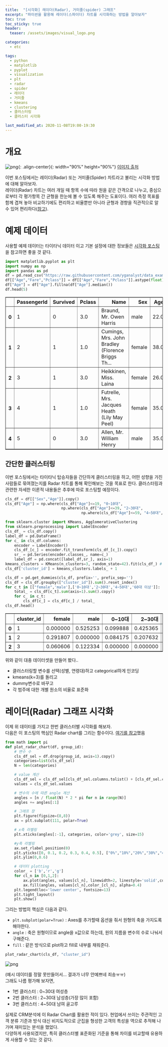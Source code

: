 ```yaml
---
title:  "[시각화] 레이더(Radar), 거미줄(spider) 그래프"
excerpt: "파이썬을 활용해 레이더(스파이더) 차트를 시각화하는 방법을 알아보자"
toc: true
toc_sticky: true
header:
  teaser: /assets/images/visual_logo.png

categories:
  - etc

tags:
  - python
  - matplotlib
  - pyplot
  - visualization
  - plt
  - radar
  - spider
  - 레이더
  - 거미줄
  - kmeans
  - clustering
  - 클러스터링
  - 클러스터 시각화

last_modified_at: 2020-11-08T19:00-19:30
---
```


# 개요  

![png](/assets/images/visual/3/radar_chart.png){: .align-center}{: width="90%" height="90%"} 
[이미지 출처](https://itnext.io/react-svg-radar-chart-a89d15760e8)  

이번 포스팅에서는 레이더(Radar) 또는 거미줄(Spider) 차트라고 불리는 시각화 방법에 대해 알아보자.  
레이더(Radar) 차트는 여러 개일 때 항목 수에 따라 원을 같은 간격으로 나누고, 중심으로부터 각 평가항목 간 균형을 한눈에 볼 수 있도록 해주는 도표이다. 여러 측정 목표를 함께 겹쳐 놓아 비교하기에도 편리하고 비율뿐만 아니라 균형과 경향을 직관적으로 알 수 있어 편리하다([참고](https://ko.wikipedia.org/wiki/%EB%A0%88%EC%9D%B4%EB%8B%A4_%EC%B0%A8%ED%8A%B8)).  
  
  
  


# 예제 데이터  

사용할 예제 데이터는 타이타닉 데이터 이고 기본 설정에 대한 정보들은 [시각화 포스팅](https://yganalyst.github.io/etc/visual_1/)을 참고하면 좋을 것 같다.  


```python
import matplotlib.pyplot as plt
import numpy as np
import pandas as pd
df = pd.read_csv("https://raw.githubusercontent.com/yganalyst/data_example/main/titanic/train.csv", dtype=str)
df[["Age","Fare","Pclass"]] = df[["Age","Fare","Pclass"]].astype(float)
df["Age"] = df["Age"].fillna(df["Age"].median())
df.head(5)
```



<div>
<style scoped>
    .dataframe tbody tr th:only-of-type {
        vertical-align: middle;
    }

    .dataframe tbody tr th {
        vertical-align: top;
    }

    .dataframe thead th {
        text-align: right;
    }
</style>
<table border="1" class="dataframe">
  <thead>
    <tr style="text-align: right;">
      <th></th>
      <th>PassengerId</th>
      <th>Survived</th>
      <th>Pclass</th>
      <th>Name</th>
      <th>Sex</th>
      <th>Age</th>
      <th>SibSp</th>
      <th>Parch</th>
      <th>Ticket</th>
      <th>Fare</th>
      <th>Cabin</th>
      <th>Embarked</th>
    </tr>
  </thead>
  <tbody>
    <tr>
      <th>0</th>
      <td>1</td>
      <td>0</td>
      <td>3.0</td>
      <td>Braund, Mr. Owen Harris</td>
      <td>male</td>
      <td>22.0</td>
      <td>1</td>
      <td>0</td>
      <td>A/5 21171</td>
      <td>7.2500</td>
      <td>NaN</td>
      <td>S</td>
    </tr>
    <tr>
      <th>1</th>
      <td>2</td>
      <td>1</td>
      <td>1.0</td>
      <td>Cumings, Mrs. John Bradley (Florence Briggs Th...</td>
      <td>female</td>
      <td>38.0</td>
      <td>1</td>
      <td>0</td>
      <td>PC 17599</td>
      <td>71.2833</td>
      <td>C85</td>
      <td>C</td>
    </tr>
    <tr>
      <th>2</th>
      <td>3</td>
      <td>1</td>
      <td>3.0</td>
      <td>Heikkinen, Miss. Laina</td>
      <td>female</td>
      <td>26.0</td>
      <td>0</td>
      <td>0</td>
      <td>STON/O2. 3101282</td>
      <td>7.9250</td>
      <td>NaN</td>
      <td>S</td>
    </tr>
    <tr>
      <th>3</th>
      <td>4</td>
      <td>1</td>
      <td>1.0</td>
      <td>Futrelle, Mrs. Jacques Heath (Lily May Peel)</td>
      <td>female</td>
      <td>35.0</td>
      <td>1</td>
      <td>0</td>
      <td>113803</td>
      <td>53.1000</td>
      <td>C123</td>
      <td>S</td>
    </tr>
    <tr>
      <th>4</th>
      <td>5</td>
      <td>0</td>
      <td>3.0</td>
      <td>Allen, Mr. William Henry</td>
      <td>male</td>
      <td>35.0</td>
      <td>0</td>
      <td>0</td>
      <td>373450</td>
      <td>8.0500</td>
      <td>NaN</td>
      <td>S</td>
    </tr>
  </tbody>
</table>
</div>



## 간단한 클러스터링  

이번 포스팅에서는 타이타닉 탑승자들을 간단하게 클러스터링을 하고, 어떤 성향을 가진 사람들로 묶여졌는지를 Radar 차트를 통해 확인해보는 것을 목표로 한다. 클러스터링과 관련한 자세한 이론적 내용들은 추후에 따로 포스팅할 예정이다.  


```python
cls_df = df[["Sex","Age"]].copy()
cls_df["Age"] = np.where(cls_df["Age"]<=19, "0~10대",
                         np.where(cls_df["Age"]<=39, "2~30대",
                                  np.where(cls_df["Age"]<=59, "4~50대","60대 이상")))
```


```python
from sklearn.cluster import KMeans, AgglomerativeClustering
from sklearn.preprocessing import LabelEncoder
cls_df_ = cls_df.copy()
label_df = pd.DataFrame()
for c_ in cls_df.columns:
    encoder = LabelEncoder()
    cls_df_[c_] = encoder.fit_transform(cls_df_[c_]).copy()    
    sr_ = pd.Series(encoder.classes_, name=c_)
    label_df = pd.concat([label_df,sr_], axis=1)
kmeans_clusters = KMeans(n_clusters=3, random_state=42).fit(cls_df_) # 초기중심점 지정
cls_df['cluster_id'] = kmeans_clusters.labels_ + 1
```


```python
cls_df = pd.get_dummies(cls_df, prefix='', prefix_sep='')
cls_df = cls_df.groupby(["cluster_id"]).sum().reset_index()
for c_t in [["female",'male'],['0~10대','2~30대','4~50대','60대 이상']]:
    total_ = cls_df[c_t].sum(axis=1).sum().copy()
    for c_ in c_t:
        cls_df[c_] = cls_df[c_] / total_
cls_df.head()
```




<div>
<style scoped>
    .dataframe tbody tr th:only-of-type {
        vertical-align: middle;
    }

    .dataframe tbody tr th {
        vertical-align: top;
    }

    .dataframe thead th {
        text-align: right;
    }
</style>
<table border="1" class="dataframe">
  <thead>
    <tr style="text-align: right;">
      <th></th>
      <th>cluster_id</th>
      <th>female</th>
      <th>male</th>
      <th>0~10대</th>
      <th>2~30대</th>
      <th>4~50대</th>
      <th>60대 이상</th>
    </tr>
  </thead>
  <tbody>
    <tr>
      <th>0</th>
      <td>1</td>
      <td>0.000000</td>
      <td>0.525253</td>
      <td>0.099888</td>
      <td>0.425365</td>
      <td>0.00000</td>
      <td>0.000000</td>
    </tr>
    <tr>
      <th>1</th>
      <td>2</td>
      <td>0.291807</td>
      <td>0.000000</td>
      <td>0.084175</td>
      <td>0.207632</td>
      <td>0.00000</td>
      <td>0.000000</td>
    </tr>
    <tr>
      <th>2</th>
      <td>3</td>
      <td>0.060606</td>
      <td>0.122334</td>
      <td>0.000000</td>
      <td>0.000000</td>
      <td>0.15376</td>
      <td>0.029181</td>
    </tr>
  </tbody>
</table>
</div>



위와 같이 대충 데이터셋을 만들어 봤다..
- 클러스터링할 변수를 선택(성별, 연령대)하고 categorical하게 인코딩  
- kmeans(k=3)를 돌리고  
- dummy변수로 바꾸고  
- 각 범주에 대한 개별 원소의 비율로 표준화  
  
  
# 레이더(Radar) 그래프 시각화  

이제 위 데이터를 가지고 한번 클러스터별 시각화를 해보자.  
다음은 이 포스팅의 핵심인 Radar chart를 그리는 함수이다. [여기를 참고](https://python-graph-gallery.com/390-basic-radar-chart/)했음  

```python
from math import pi
def plot_radar_chart(df, group_id):
    # 변수 수
    cls_df_sel = df.drop(group_id, axis=1).copy()
    categories=list(cls_df_sel)
    N = len(categories)

    # value 계산
    cls_df_sel = cls_df_sel[cls_df_sel.columns.tolist() + [cls_df_sel.columns.tolist()[0]]].copy()
    values = cls_df_sel.values

    # 변수의 수에 따른 angle 계산
    angles = [n / float(N) * 2 * pi for n in range(N)]
    angles += angles[:1]

    # 그래프 창
    plt.figure(figsize=(8,8))
    ax = plt.subplot(111, polar=True)

    # x축 라벨링
    plt.xticks(angles[:-1], categories, color='grey', size=15)

    #y축 라벨링
    ax.set_rlabel_position(0)
    plt.yticks([0, 0.1, 0.2, 0.3, 0.4, 0.5], ["0%","10%","20%","30%","40%","50%"], color="grey", size=12)
    plt.ylim(0,0.6)

    # 데이터 plotting
    color_ = ['b','r','g']
    for cl_n in [0,1,2]:
        ax.plot(angles, values[cl_n], linewidth=2, linestyle='solid',color= color_[cl_n], label='cluster_'+str(cl_n+1), alpha=0.7)
        ax.fill(angles, values[cl_n],color_[cl_n], alpha=0.4)
    plt.legend(loc='lower center', fontsize=13)
    plt.tight_layout()
    plt.show()
```
그리는 방법의 핵심은 다음과 같다.  

- `plt.subplot(polar=True)` : Axes를 추가할때 옵션을 줘서 원형의 축을 가지도록 해야한다.  
- `angle` : 축은 원형이므로 angle을 x값으로 하는데, 원의 지름을 변수의 수로 나눠서 구해준다.  
- `fill` : 같은 방식으로 plot하고 fill로 내부를 채워준다.  


```python
plot_radar_chart(cls_df, "cluster_id")
```


![png](/assets/images/visual/3/output_12_0.png)


(예시 데이터를 정말 못만들어서... 결과가 너무 안예쁘네 죄송ㅠㅠ)  
그래도 나름 평가해 보자면,

- 1번 클러스터 : 0~30대 여성층  
- 2번 클러스터 : 2~30대 남성층(가장 많이 포함)  
- 3번 클러스터 : 4~50대 남여 골고루  

실제로 CRM분석에 이 Radar Chart를 활용한 적이 있다. 
현업에서 쓰이는 주관적인 고객 분류 기준과 방식 대신 비지도적으로 군집을 형성한 고객의 특성을 역으로 추적해 나가며 재미있는 분석을 했었다.   
다양하게 사용되겠지만, 특히 클러스터별 표준화된 기준을 통해 차이를 비교할때 유용하게 사용할 수 있는 것 같다.  


